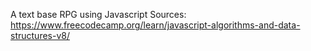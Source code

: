 A text base RPG using Javascript
Sources:
https://www.freecodecamp.org/learn/javascript-algorithms-and-data-structures-v8/
